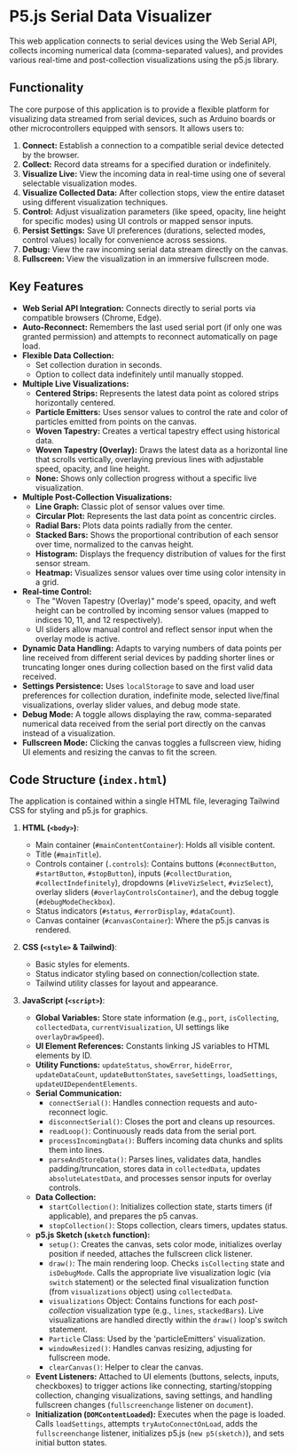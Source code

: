 # P5.js Serial Data Visualizer

This web application connects to serial devices using the Web Serial API, collects incoming numerical data (comma-separated values), and provides various real-time and post-collection visualizations using the p5.js library.

## Functionality

The core purpose of this application is to provide a flexible platform for visualizing data streamed from serial devices, such as Arduino boards or other microcontrollers equipped with sensors. It allows users to:

1.  **Connect:** Establish a connection to a compatible serial device detected by the browser.
2.  **Collect:** Record data streams for a specified duration or indefinitely.
3.  **Visualize Live:** View the incoming data in real-time using one of several selectable visualization modes.
4.  **Visualize Collected Data:** After collection stops, view the entire dataset using different visualization techniques.
5.  **Control:** Adjust visualization parameters (like speed, opacity, line height for specific modes) using UI controls or mapped sensor inputs.
6.  **Persist Settings:** Save UI preferences (durations, selected modes, control values) locally for convenience across sessions.
7.  **Debug:** View the raw incoming serial data stream directly on the canvas.
8.  **Fullscreen:** View the visualization in an immersive fullscreen mode.

## Key Features

*   **Web Serial API Integration:** Connects directly to serial ports via compatible browsers (Chrome, Edge).
*   **Auto-Reconnect:** Remembers the last used serial port (if only one was granted permission) and attempts to reconnect automatically on page load.
*   **Flexible Data Collection:**
    *   Set collection duration in seconds.
    *   Option to collect data indefinitely until manually stopped.
*   **Multiple Live Visualizations:**
    *   **Centered Strips:** Represents the latest data point as colored strips horizontally centered.
    *   **Particle Emitters:** Uses sensor values to control the rate and color of particles emitted from points on the canvas.
    *   **Woven Tapestry:** Creates a vertical tapestry effect using historical data.
    *   **Woven Tapestry (Overlay):** Draws the latest data as a horizontal line that scrolls vertically, overlaying previous lines with adjustable speed, opacity, and line height.
    *   **None:** Shows only collection progress without a specific live visualization.
*   **Multiple Post-Collection Visualizations:**
    *   **Line Graph:** Classic plot of sensor values over time.
    *   **Circular Plot:** Represents the last data point as concentric circles.
    *   **Radial Bars:** Plots data points radially from the center.
    *   **Stacked Bars:** Shows the proportional contribution of each sensor over time, normalized to the canvas height.
    *   **Histogram:** Displays the frequency distribution of values for the first sensor stream.
    *   **Heatmap:** Visualizes sensor values over time using color intensity in a grid.
*   **Real-time Control:**
    *   The "Woven Tapestry (Overlay)" mode's speed, opacity, and weft height can be controlled by incoming sensor values (mapped to indices 10, 11, and 12 respectively).
    *   UI sliders allow manual control and reflect sensor input when the overlay mode is active.
*   **Dynamic Data Handling:** Adapts to varying numbers of data points per line received from different serial devices by padding shorter lines or truncating longer ones during collection based on the first valid data received.
*   **Settings Persistence:** Uses `localStorage` to save and load user preferences for collection duration, indefinite mode, selected live/final visualizations, overlay slider values, and debug mode state.
*   **Debug Mode:** A toggle allows displaying the raw, comma-separated numerical data received from the serial port directly on the canvas instead of a visualization.
*   **Fullscreen Mode:** Clicking the canvas toggles a fullscreen view, hiding UI elements and resizing the canvas to fit the screen.

## Code Structure (`index.html`)

The application is contained within a single HTML file, leveraging Tailwind CSS for styling and p5.js for graphics.

1.  **HTML (`<body>`)**:
    *   Main container (`#mainContentContainer`): Holds all visible content.
    *   Title (`#mainTitle`).
    *   Controls container (`.controls`): Contains buttons (`#connectButton`, `#startButton`, `#stopButton`), inputs (`#collectDuration`, `#collectIndefinitely`), dropdowns (`#liveVizSelect`, `#vizSelect`), overlay sliders (`#overlayControlsContainer`), and the debug toggle (`#debugModeCheckbox`).
    *   Status indicators (`#status`, `#errorDisplay`, `#dataCount`).
    *   Canvas container (`#canvasContainer`): Where the p5.js canvas is rendered.

2.  **CSS (`<style>` & Tailwind)**:
    *   Basic styles for elements.
    *   Status indicator styling based on connection/collection state.
    *   Tailwind utility classes for layout and appearance.

3.  **JavaScript (`<script>`)**:
    *   **Global Variables:** Store state information (e.g., `port`, `isCollecting`, `collectedData`, `currentVisualization`, UI settings like `overlayDrawSpeed`).
    *   **UI Element References:** Constants linking JS variables to HTML elements by ID.
    *   **Utility Functions:** `updateStatus`, `showError`, `hideError`, `updateDataCount`, `updateButtonStates`, `saveSettings`, `loadSettings`, `updateUIDependentElements`.
    *   **Serial Communication:**
        *   `connectSerial()`: Handles connection requests and auto-reconnect logic.
        *   `disconnectSerial()`: Closes the port and cleans up resources.
        *   `readLoop()`: Continuously reads data from the serial port.
        *   `processIncomingData()`: Buffers incoming data chunks and splits them into lines.
        *   `parseAndStoreData()`: Parses lines, validates data, handles padding/truncation, stores data in `collectedData`, updates `absoluteLatestData`, and processes sensor inputs for overlay controls.
    *   **Data Collection:**
        *   `startCollection()`: Initializes collection state, starts timers (if applicable), and prepares the p5 canvas.
        *   `stopCollection()`: Stops collection, clears timers, updates status.
    *   **p5.js Sketch (`sketch` function):**
        *   `setup()`: Creates the canvas, sets color mode, initializes overlay position if needed, attaches the fullscreen click listener.
        *   `draw()`: The main rendering loop. Checks `isCollecting` state and `isDebugMode`. Calls the appropriate live visualization logic (via `switch` statement) or the selected final visualization function (from `visualizations` object) using `collectedData`.
        *   `visualizations` Object: Contains functions for each *post-collection* visualization type (e.g., `lines`, `stackedBars`). Live visualizations are handled directly within the `draw()` loop's switch statement.
        *   `Particle` Class: Used by the 'particleEmitters' visualization.
        *   `windowResized()`: Handles canvas resizing, adjusting for fullscreen mode.
        *   `clearCanvas()`: Helper to clear the canvas.
    *   **Event Listeners:** Attached to UI elements (buttons, selects, inputs, checkboxes) to trigger actions like connecting, starting/stopping collection, changing visualizations, saving settings, and handling fullscreen changes (`fullscreenchange` listener on `document`).
    *   **Initialization (`DOMContentLoaded`):** Executes when the page is loaded. Calls `loadSettings`, attempts `tryAutoConnectOnLoad`, adds the `fullscreenchange` listener, initializes p5.js (`new p5(sketch)`), and sets initial button states. 